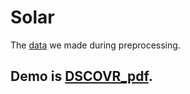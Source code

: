 # Solar
The [data](https://drive.google.com/drive/folders/1ZfTCTzwVR_ocT4d2z7GFagyXZpgfqjZ8) we made during preprocessing.
## Demo is [DSCOVR_pdf](https://github.com/MohdJunaiduddin/Solar/blob/main/Purple%20Modern%20Space%20Presentation.pdf).
